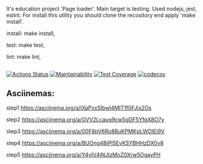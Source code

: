 It's education project 'Page loader'. Main target is testing. Used nodejs, jest, eslint.
For install this utility you should clone the recository end apply 'make install'.

install: make install,

test: make test,

lint: make lint,

##
[![Actions Status](https://github.com/loukianen/frontent-testing-react-project-lvl1/workflows/hexlet-check/badge.svg)](https://github.com/loukianen/frontent-testing-react-project-lvl1/actions)
[![Maintainability](https://api.codeclimate.com/v1/badges/c9ddd9ca31e8b4931b9f/maintainability)](https://codeclimate.com/github/loukianen/frontent-testing-react-project-lvl1/maintainability)
[![Test Coverage](https://api.codeclimate.com/v1/badges/c9ddd9ca31e8b4931b9f/test_coverage)](https://codeclimate.com/github/loukianen/frontent-testing-react-project-lvl1/test_coverage)
[![codecov](https://codecov.io/gh/loukianen/frontent-testing-react-project-lvl1/branch/master/graph/badge.svg?token=65C6R12F5Y)](https://codecov.io/gh/loukianen/frontent-testing-react-project-lvl1)

## Asciinemas:
step1
https://asciinema.org/a/iXaPxxSIbwl4MIT1f0FJix2Os

step2
https://asciinema.org/a/GVV2Lcaug9cw5gDF5YfqX8O7y

step3
https://asciinema.org/a/00F8pV6Ro8BuKPMKpLWDIEi9V

step4
https://asciinema.org/a/BUOng4BiPl5EvKSYBHHzDX0v8

step5
https://asciinema.org/a/Y4yIV4jNJIzMoZ0Xrw5OgayPH
